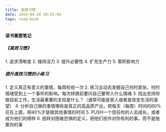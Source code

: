 ```yaml
---
title: 高效习惯
date: 2019-04-28 20:25:04
tags: read-book
---
```

#### 读书重要笔记

<h5>《高效习惯》</h5>
    1. 追求清晰度
    2. 维持活力
    3. 提升必要性
    4. 扩充生产力
    5. 累积影响力
<h5>提升高效习惯的小练习</h5>
    1. 定义真正有意义的事情，每周检视一次
    2. 练习主动去发掘自己何时紧张，何时情绪受到上一个事件的影响。每次转换前要问自己要带入什么情绪
    3. 找出支持你做目前工作，生活最重要的支柱是什么？（通常可能是家人或者是改变生活的渴望）
    4. 分析自己做的事情哪些是真正的高品质产出，把每天（每周）时间的60%花在上面，把40%才是做其他事情的时间
    5. PUSH一个信任你的人去成长，或者成为他们的榜样
    6. 扭转对困难恐惧的定义，把他们视作对你有利的事，而不是拖累你的事

